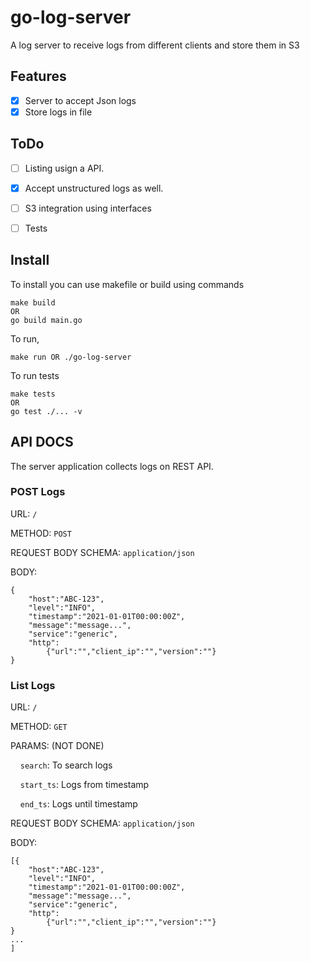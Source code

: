 # go-log-server
A log server to receive logs from different clients and store them in S3

## Features

- [x] Server to accept Json logs
- [x] Store logs in file

## ToDo

- [ ] Listing usign a API.
- [x] Accept unstructured logs as well.
- [ ] S3 integration using interfaces
- [ ] Tests
 

## Install

To install you can use makefile or build using commands

```
make build
OR
go build main.go
```

To run, 

```
make run OR ./go-log-server
```

To run tests
```
make tests
OR
go test ./... -v
```


## API DOCS 

The server application collects logs on REST API.

### POST Logs
URL: `/` 

METHOD: `POST`

REQUEST BODY SCHEMA: `application/json`

BODY:

```
{
    "host":"ABC-123",
    "level":"INFO",
    "timestamp":"2021-01-01T00:00:00Z",
    "message":"message...",
    "service":"generic",
    "http":
        {"url":"","client_ip":"","version":""}
}
```



### List Logs
URL: `/` 

METHOD: `GET`

PARAMS: (NOT DONE)

&nbsp;&nbsp;&nbsp;&nbsp;`search`: To search logs

&nbsp;&nbsp;&nbsp;&nbsp;`start_ts`: Logs from timestamp 

&nbsp;&nbsp;&nbsp;&nbsp;`end_ts`: Logs until timestamp

 
REQUEST BODY SCHEMA: `application/json`

BODY:

```
[{
    "host":"ABC-123",
    "level":"INFO",
    "timestamp":"2021-01-01T00:00:00Z",
    "message":"message...",
    "service":"generic",
    "http":
        {"url":"","client_ip":"","version":""}
}
...
]
```

